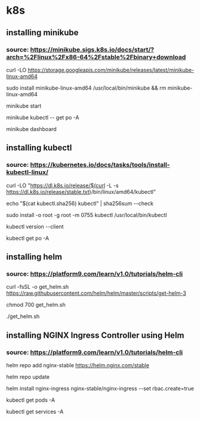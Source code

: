 # k8s

## installing minikube
### source: https://minikube.sigs.k8s.io/docs/start/?arch=%2Flinux%2Fx86-64%2Fstable%2Fbinary+download

curl -LO https://storage.googleapis.com/minikube/releases/latest/minikube-linux-amd64

sudo install minikube-linux-amd64 /usr/local/bin/minikube && rm minikube-linux-amd64

minikube start

minikube kubectl -- get po -A

minikube dashboard

## installing kubectl
### source: https://kubernetes.io/docs/tasks/tools/install-kubectl-linux/

curl -LO "https://dl.k8s.io/release/$(curl -L -s https://dl.k8s.io/release/stable.txt)/bin/linux/amd64/kubectl"

echo "$(cat kubectl.sha256)  kubectl" | sha256sum --check

sudo install -o root -g root -m 0755 kubectl /usr/local/bin/kubectl

kubectl version --client

kubectl get po -A

## installing helm
### source: https://platform9.com/learn/v1.0/tutorials/helm-cli

curl -fsSL -o get_helm.sh https://raw.githubusercontent.com/helm/helm/master/scripts/get-helm-3

chmod 700 get_helm.sh

./get_helm.sh

## installing NGINX Ingress Controller using Helm
### source: https://platform9.com/learn/v1.0/tutorials/helm-cli

helm repo add nginx-stable https://helm.nginx.com/stable

helm repo update

helm install nginx-ingress nginx-stable/nginx-ingress --set rbac.create=true

kubectl get pods -A

kubectl get services -A
